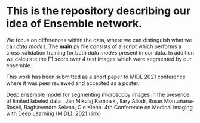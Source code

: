 # This is the repository describing our idea of Ensemble network.

We focus on differences within the data, where we can distinguish what we call *data modes*. The __main__.py file consists of a script which performs a cross_validation training for both *data modes* present in our data. In addition we calculate the F1 score over 4 test images which were segmented by our ensemble. 

This work has been submitted as a short paper to MIDL 2021 conference where it was peer reviewed and accepted as a poster. 


Deep ensemble model for segmenting microscopy images in the presence of limited labeled data .
Jan Mikolaj Kaminski, Ilary Allodi, Roser Montañana-Rosell, Raghavendra Selvan, Ole Kiehn.
4th Conference on Medical Imaging with Deep Learning (MIDL), 2021.([link](https://openreview.net/forum?id=PLSdnHPx-W6))
